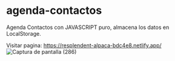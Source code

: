 # agenda-contactos
Agenda Contactos con JAVASCRIPT puro, almacena los datos en LocalStorage.

Visitar pagina:
https://resplendent-alpaca-bdc4e8.netlify.app/
![Captura de pantalla (286)](https://user-images.githubusercontent.com/91712749/161245934-bf975c2f-f73c-497b-8924-d603a36e179a.png)
